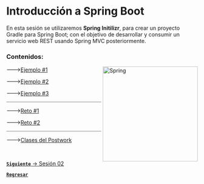 # Introducción a Spring Boot

En esta sesión se utilizaremos **Spring Initilizr**, para crear un proyecto Gradle para Spring Boot; con el objetivo
de desarrollar y consumir un servicio web REST usando Spring MVC posteriormente.

### Contenidos:

<img align="right" src="https://pbs.twimg.com/profile_images/1235868806079057921/fTL08u_H_400x400.png" alt="Spring" width="250"/>

--->[Ejemplo #1](./Ejemplo%201.md)

--->[Ejemplo #2](./Ejemplo%202.md)

--->[Ejemplo #3](./Ejemplo%203.md)

<hr style="background-color:gray" width="250">

--->[Reto #1](./Reto%2001.md)

--->[Reto #2](./Reto%2002.md)

<hr style="background-color:gray" width="250">

--->[Clases del Postwork](./Postwork)


<br>

[**`Siguiente`** -> Sesión 02](../Sesion2/Postwork)

[**`Regresar`**](./)
